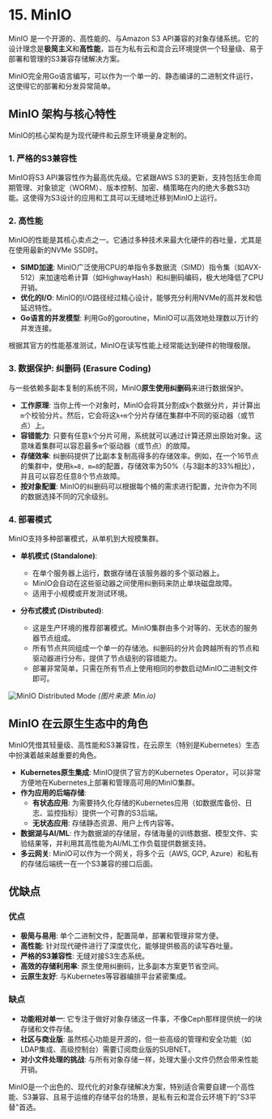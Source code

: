 # 15. MinIO

MinIO 是一个开源的、高性能的、与Amazon S3 API兼容的对象存储系统。它的设计理念是**极简主义**和**高性能**，旨在为私有云和混合云环境提供一个轻量级、易于部署和管理的S3兼容存储解决方案。

MinIO完全用Go语言编写，可以作为一个单一的、静态编译的二进制文件运行，这使得它的部署和分发异常简单。

## MinIO 架构与核心特性

MinIO的核心架构是为现代硬件和云原生环境量身定制的。

### 1. 严格的S3兼容性

MinIO将S3 API兼容性作为最高优先级。它紧跟AWS S3的更新，支持包括生命周期管理、对象锁定（WORM）、版本控制、加密、桶策略在内的绝大多数S3功能。这使得为S3设计的应用和工具可以无缝地迁移到MinIO上运行。

### 2. 高性能

MinIO的性能是其核心卖点之一。它通过多种技术来最大化硬件的吞吐量，尤其是在使用最新的NVMe SSD时。
- **SIMD加速**: MinIO广泛使用CPU的单指令多数据流（SIMD）指令集（如AVX-512）来加速哈希计算（如HighwayHash）和纠删码编码，极大地降低了CPU开销。
- **优化的I/O**: MinIO的I/O路径经过精心设计，能够充分利用NVMe的高并发和低延迟特性。
- **Go语言的并发模型**: 利用Go的goroutine，MinIO可以高效地处理数以万计的并发连接。

根据其官方的性能基准测试，MinIO在读写性能上经常能达到硬件的物理极限。

### 3. 数据保护: 纠删码 (Erasure Coding)

与一些依赖多副本复制的系统不同，MinIO**原生使用纠删码**来进行数据保护。
- **工作原理**: 当你上传一个对象时，MinIO会将其分割成`k`个数据分片，并计算出`m`个校验分片。然后，它会将这`k+m`个分片存储在集群中不同的驱动器（或节点）上。
- **容错能力**: 只要有任意`k`个分片可用，系统就可以通过计算还原出原始对象。这意味着集群可以容忍最多`m`个驱动器（或节点）的故障。
- **存储效率**: 纠删码提供了比副本复制高得多的存储效率。例如，在一个16节点的集群中，使用`k=8, m=8`的配置，存储效率为50%（与3副本的33%相比），并且可以容忍任意8个节点故障。
- **按对象配置**: MinIO的纠删码可以根据每个桶的需求进行配置，允许你为不同的数据选择不同的冗余级别。

### 4. 部署模式

MinIO支持多种部署模式，从单机到大规模集群。

- **单机模式 (Standalone)**:
  - 在单个服务器上运行，数据存储在该服务器的多个驱动器上。
  - MinIO会自动在这些驱动器之间使用纠删码来防止单块磁盘故障。
  - 适用于小规模或开发测试环境。

- **分布式模式 (Distributed)**:
  - 这是生产环境的推荐部署模式。MinIO集群由多个对等的、无状态的服务器节点组成。
  - 所有节点共同组成一个单一的存储池。纠删码的分片会跨越所有的节点和驱动器进行分布，提供了节点级别的容错能力。
  - 部署非常简单，只需在所有节点上使用相同的参数启动MinIO二进制文件即可。

![MinIO Distributed Mode](https://min.io/resources/img/distributed-minio-server.svg)
*(图片来源: Min.io)*

## MinIO 在云原生生态中的角色

MinIO凭借其轻量级、高性能和S3兼容性，在云原生（特别是Kubernetes）生态中扮演着越来越重要的角色。

- **Kubernetes原生集成**: MinIO提供了官方的Kubernetes Operator，可以非常方便地在Kubernetes上部署和管理高可用的MinIO集群。
- **作为应用的后端存储**:
  - **有状态应用**: 为需要持久化存储的Kubernetes应用（如数据库备份、日志、监控指标）提供一个可靠的S3后端。
  - **无状态应用**: 存储静态资源、用户上传内容等。
- **数据湖与AI/ML**: 作为数据湖的存储层，存储海量的训练数据、模型文件、实验结果等，并利用其高性能为AI/ML工作负载提供数据支持。
- **多云网关**: MinIO可以作为一个网关，将多个云（AWS, GCP, Azure）和私有的存储后端统一在一个S3兼容的接口后面。

## 优缺点

### 优点
- **极简与易用**: 单个二进制文件，配置简单，部署和管理非常方便。
- **高性能**: 针对现代硬件进行了深度优化，能够提供极高的读写吞吐量。
- **严格的S3兼容性**: 无缝对接S3生态系统。
- **高效的存储利用率**: 原生使用纠删码，比多副本方案更节省空间。
- **云原生友好**: 与Kubernetes等容器编排平台紧密集成。

### 缺点
- **功能相对单一**: 它专注于做好对象存储这一件事，不像Ceph那样提供统一的块存储和文件存储。
- **社区与商业版**: 虽然核心功能是开源的，但一些高级的管理和安全功能（如LDAP集成、高级控制台）需要订阅商业版的SUBNET。
- **对小文件处理的挑战**: 与所有对象存储一样，处理大量小文件仍然会带来性能开销。

MinIO是一个出色的、现代化的对象存储解决方案，特别适合需要自建一个高性能、S3兼容、且易于运维的存储平台的场景，是私有云和混合云环境下的"S3平替"首选。 